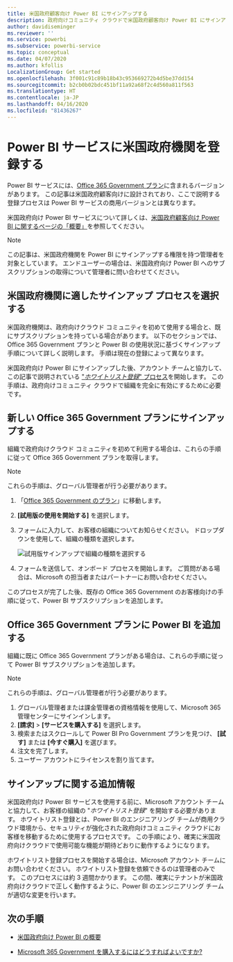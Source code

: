 ```yaml
---
title: 米国政府顧客向け Power BI にサインアップする
description: 政府向けコミュニティ クラウドで米国政府顧客向け Power BI にサインアップする方法を学習します。
author: davidiseminger
ms.reviewer: ''
ms.service: powerbi
ms.subservice: powerbi-service
ms.topic: conceptual
ms.date: 04/07/2020
ms.author: kfollis
LocalizationGroup: Get started
ms.openlocfilehash: 3f001c91c89b18b43c953669272b4d5be37dd154
ms.sourcegitcommit: b2cb0b02bdc451bf11a92a68f2c4d560a811f563
ms.translationtype: HT
ms.contentlocale: ja-JP
ms.lasthandoff: 04/16/2020
ms.locfileid: "81436267"
---
```

# <a name="enroll-your-us-government-organization-in-the-power-bi-service"></a>Power BI サービスに米国政府機関を登録する

Power BI サービスには、[Office 365 Government プラン](https://www.microsoft.com/microsoft-365/government/compare-office-365-government-plans?rtc=1)に含まれるバージョンがあります。 この記事は米国政府顧客向けに設計されており、ここで説明する登録プロセスは Power BI サービスの商用バージョンとは異なります。

米国政府向け Power BI サービスについて詳しくは、[米国政府顧客向け Power BI に関するページの「概要」](service-govus-overview.md)を参照してください。

> [!NOTE]
> この記事は、米国政府機関を Power BI にサインアップする権限を持つ管理者を対象としています。 エンドユーザーの場合は、米国政府向け Power BI へのサブスクリプションの取得について管理者に問い合わせてください。
> 
> 

## <a name="select-the-right-sign-up-process-for-your-us-government-organization"></a>米国政府機関に適したサインアップ プロセスを選択する

米国政府機関は、政府向けクラウド コミュニティを初めて使用する場合と、既にサブスクリプションを持っている場合があります。 以下のセクションでは、Office 365 Government プランと Power BI の使用状況に基づくサインアップ手順について詳しく説明します。 手順は現在の登録によって異なります。

米国政府向け Power BI にサインアップした後、アカウント チームと協力して、この記事で説明されている ["*ホワイトリスト登録*" プロセス](#additional-signup-information)を開始します。 この手順は、政府向けコミュニティ クラウドで組織を完全に有効にするために必要です。

## <a name="sign-up-for-a-new-office-365-government-plan"></a>新しい Office 365 Government プランにサインアップする

組織で政府向けクラウド コミュニティを初めて利用する場合は、これらの手順に従って Office 365 Government プランを取得します。

> [!NOTE]
> これらの手順は、グローバル管理者が行う必要があります。
>

1. 「[Office 365 Government のプラン](https://products.office.com/government/office-365-web-services-for-government)」に移動します。
2. **[試用版の使用を開始する]** を選択します。
3. フォームに入力して、お客様の組織についてお知らせください。 ドロップダウンを使用して、組織の種類を選択します。

   ![試用版サインアップで組織の種類を選択する](media/service-govus-signup/gcc-trial-signup.png)

4. フォームを送信して、オンボード プロセスを開始します。 ご質問がある場合は、Microsoft の担当者またはパートナーにお問い合わせください。

このプロセスが完了した後、既存の Office 365 Government のお客様向けの手順に従って、Power BI サブスクリプションを追加します。

## <a name="add-power-bi-to-an-office-365-government-plan"></a>Office 365 Government プランに Power BI を追加する

組織に既に Office 365 Government プランがある場合は、これらの手順に従って Power BI サブスクリプションを追加します。

> [!NOTE]
> これらの手順は、グローバル管理者が行う必要があります。
> 
> 

1. グローバル管理者または課金管理者の資格情報を使用して、Microsoft 365 管理センターにサインインします。
2. **[請求]**  >  **[サービスを購入する]** を選択します。
4. 検索またはスクロールして Power BI Pro Government プランを見つけ、 **[試す]** または **[今すぐ購入]** を選びます。
5. 注文を完了します。
6. ユーザー アカウントにライセンスを割り当てます。

## <a name="additional-signup-information"></a>サインアップに関する追加情報

米国政府向け Power BI サービスを使用する前に、Microsoft アカウント チームと協力して、お客様の組織の "*ホワイトリスト登録*" を開始する必要があります。 ホワイトリスト登録とは、Power BI のエンジニアリング チームが商用クラウド環境から、セキュリティが強化された政府向けコミュニティ クラウドにお客様を移動するために使用するプロセスです。 この手順により、確実に米国政府向けクラウドで使用可能な機能が期待どおりに動作するようになります。 

ホワイトリスト登録プロセスを開始する場合は、Microsoft アカウント チームにお問い合わせください。 ホワイトリスト登録を依頼できるのは管理者のみです。 このプロセスには約 3 週間かかります。 この間、確実にテナントが米国政府向けクラウドで正しく動作するように、Power BI のエンジニアリング チームが適切な変更を行います。


## <a name="next-steps"></a>次の手順

* [米国政府向け Power BI の概要](service-govus-overview.md)
- [Microsoft 365 Government を購入するにはどうすればよいですか?](https://docs.microsoft.com/office365/servicedescriptions/office-365-platform-service-description/office-365-us-government/microsoft-365-government-how-to-buy#how-do-i-buy-microsoft-365-government)